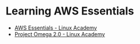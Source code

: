 # Learning AWS Essentials


- [AWS Essentials - Linux Academy](https://linuxacademy.com/cp/modules/view/id/241)
- [Project Omega 2.0 - Linux Academy](https://interactive.linuxacademy.com/diagrams/ProjectOmega2.html)
